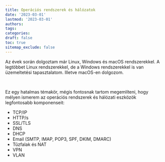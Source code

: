 ```yaml
---
title: Operációs rendszerek és hálózatok
date: '2023-03-01'
lastmod: '2023-03-01'
authors:
tags:
categories:
draft: false
toc: true
sitemap_exclude: false
---
```


<div class="bg-secondary-bg rounded px-6 py-6">

Az évek során dolgoztam már Linux, Windows és macOS rendszerekkel. A legtöbbet Linux rendszerekkel, de a Windows
rendszerekkel is van üzemeltetési tapasztalatom. Illetve macOS-en dolgozom.

<!--more-->
<br>

Ez egy hatalmas témakör, mégis fontosnak tartom megemlíteni, hogy mélyen ismerem az operációs rendszerek és hálózati eszközök
legfontosabb komponenseit:

- TCP/IP
- HTTP/s
- SSL/TLS
- DNS
- DHCP
- Email (SMTP, IMAP, POP3, SPF, DKIM, DMARC)
- Tűzfalak és NAT
- VPN
- VLAN

</div>
